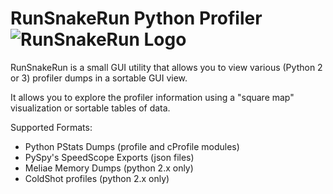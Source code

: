 # RunSnakeRun Python Profiler ![RunSnakeRun Logo](https://raw.githubusercontent.com/mcfletch/runsnakerun/master/docs/pyaccellerate.svg)

RunSnakeRun is a small GUI utility that allows
you to view various (Python 2 or 3) profiler dumps in a sortable
GUI view. 

It allows you to explore the profiler information using
a "square map" visualization or sortable tables of data.

Supported Formats:

* Python PStats Dumps (profile and cProfile modules)
* PySpy's SpeedScope Exports (json files)
* Meliae Memory Dumps (python 2.x only)
* ColdShot profiles (python 2.x only)

